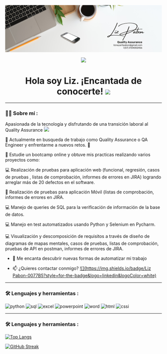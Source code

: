 <!--
**liznayarit/liznayarit** is a ✨ _special_ ✨ repository because its `README.md` (this file) appears on your GitHub profile.-->

<div id="header" align="center">
  <img decoding="async" src="https://github.com/liznayarit/liznayarit/blob/main/Profilebanner.png" width="800"/>


[![](https://img.shields.io/badge/LinkedIn-0077B5?style=for-the-badge&logo=linkedin&logoColor=white)](https://www.linkedin.com/in/liz-pabon)


<h1>
  Hola soy Liz. ¡Encantada de conocerte!
  <img decoding="async" src="https://media.giphy.com/media/hvRJCLFzcasrR4ia7z/giphy.gif" width="30px"/>
</h1>


---
 <div id="header" align="left">

### :woman_technologist: Sobre mí :


Apasionada de la tecnología y disfrutando de una transición laboral al Quality Assurance <img decoding="async" src="https://media.giphy.com/media/WUlplcMpOCEmTGBtBW/giphy.gif" width="30">


:telescope: Actualmente en busqueda de trabajo como Quality Assurance o QA Engineer y enfrentarme a nuevos retos. :muscle:

:seedling: Estudie un bootcamp online y obtuve mis practicas realizando varios proyectos como: 

:computer: Realización de pruebas para aplicación web (funcional, regresión, casos de pruebas , listas de comprobación,
informes de errores en JIRA) logrando arreglar más de 20 defectos en el software.

:blue_book: Realización de pruebas para aplicación Móvil (listas de comprobación, informes de errores en JIRA.

:computer: Manejo de queries de SQL para la verificación de información de la base de datos.

:computer: Manejo en test automatizados usando Python y Selenium en Pycharm.

:computer: Visualización y descomposición de requisitos a través de diseño de diagramas de mapas mentales, casos de
pruebas, listas de comprobación, pruebas de API en postman, informes de errores de JIRA.

* :heartbeat: Me encanta descubrir nuevas formas de automatizar mi trabajo

* :mailbox: ¿Quieres contactar conmigo? [![](https://img.shields.io/badge/Liz Pabon-0077B5?style=for-the-badge&logo=linkedin&logoColor=white)](https://www.linkedin.com/in/liz-pabon)



---

### :hammer_and_wrench: Lenguajes y herramientas :


<div id="header" align="left">
    <img decoding="async" src="https://img.shields.io/badge/Python-3776AB?style=for-the-badge&logo=python&logoColor=white" alt="python"/>
  </a>
    <img decoding="async" src="https://img.shields.io/badge/SQL-6DB33F?style=for-the-badge&logo=mysql&logoColor=white" alt="sql"/>
  </a>
 <img decoding="async" src="https://img.shields.io/badge/Microsoft_Excel-217346?style=for-the-badge&logo=microsoft-excel&logoColor=white" alt="excel"/>
  </a>
 <img decoding="async" src="https://img.shields.io/badge/MS PowerPoint-FFBE00?style=for-the-badge&logo=Power-BI&logoColor=white" alt="powerpoint"/>
  </a>
  <img decoding="async" src="https://img.shields.io/badge/MS Word-FFBE00?style=for-the-badge&logo=Power-BI&logoColor=white" alt="word"/>
  </a>
  <img decoding="async" src="https://img.shields.io/badge/HTML-FFBE00?style=for-the-badge&logo=Power-BI&logoColor=white" alt="html"/>
  </a>
  <img decoding="async" src="https://img.shields.io/badge/CSS-FFBE00?style=for-the-badge&logo=Power-BI&logoColor=white" alt="cssi"/>
  </a>
  
</div>




---

### :hammer_and_wrench: Lenguajes y herramientas :

[![Top Langs](https://github-readme-stats.vercel.app/api/top-langs/?username=noelianav91&layout=compact&theme=vision-friendly-dark)](https://github.com/anuraghazra/github-readme-stats)



[![GitHub Streak](http://github-readme-streak-stats.herokuapp.com?user=noelianav91&theme=dark&background=000000)](https://git.io/streak-stats)

</div>











